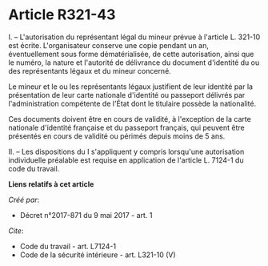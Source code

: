 # Article R321-43

I. – L'autorisation du représentant légal du mineur prévue à l'article L. 321-10 est écrite. L'organisateur conserve une
copie pendant un an, éventuellement sous forme dématérialisée, de cette autorisation, ainsi que le numéro, la nature et
l'autorité de délivrance du document d'identité du ou des représentants légaux et du mineur concerné. 

Le mineur et le ou les représentants légaux justifient de leur identité par la présentation de leur carte nationale
d'identité ou passeport délivrés par l'administration compétente de l'État dont le titulaire possède la nationalité. 

Ces documents doivent être en cours de validité, à l'exception de la carte nationale d'identité française et du passeport
français, qui peuvent être présentés en cours de validité ou périmés depuis moins de 5 ans. 

II. – Les dispositions du I s'appliquent y compris lorsqu'une autorisation individuelle préalable est requise en application
de l'article L. 7124-1 du code du travail.

**Liens relatifs à cet article**

_Créé par_:

  - Décret n°2017-871 du 9 mai 2017 - art. 1

_Cite_:

  - Code du travail - art. L7124-1
  - Code de la sécurité intérieure - art. L321-10 (V)
